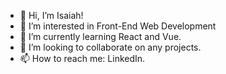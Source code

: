 - 👋 Hi, I’m Isaiah!
- 👀 I’m interested in Front-End Web Development
- 🌱 I’m currently learning React and Vue.
- 💞️ I’m looking to collaborate on any projects.
- 📫 How to reach me: LinkedIn.

<!---
igl2/igl2 is a ✨ special ✨ repository because its `README.md` (this file) appears on your GitHub profile.
You can click the Preview link to take a look at your changes.
--->
